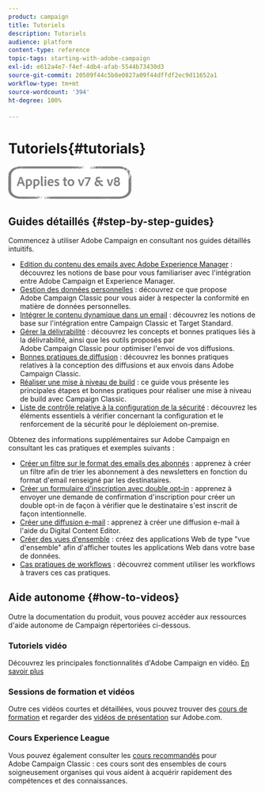 ```yaml
---
product: campaign
title: Tutoriels
description: Tutoriels
audience: platform
content-type: reference
topic-tags: starting-with-adobe-campaign
exl-id: e612a4e7-f4ef-4db4-afab-5544b73430d3
source-git-commit: 20509f44c5b8e0827a09f44dffdf2ec9d11652a1
workflow-type: tm+mt
source-wordcount: '394'
ht-degree: 100%

---
```


# Tutoriels{#tutorials}

![](../../assets/common.svg)

## Guides détaillés {#step-by-step-guides}

Commencez à utiliser Adobe Campaign en consultant nos guides détaillés intuitifs.

* [Edition du contenu des emails avec Adobe Experience Manager](https://helpx.adobe.com/fr/campaign/kb/acc-aem.html) : découvrez les notions de base pour vous familiariser avec l&#39;intégration entre Adobe Campaign et Experience Manager.
* [Gestion des données personnelles](https://helpx.adobe.com/fr/campaign/kb/acc-privacy.html) : découvrez ce que propose Adobe Campaign Classic pour vous aider à respecter la conformité en matière de données personnelles.
* [Intégrer le contenu dynamique dans un email](https://experienceleague.adobe.com/docs/campaign-classic/using/integrating-with-adobe-experience-cloud/adobe-target/inserting-a-dynamic-image.html?lang=fr) : découvrez les notions de base sur l&#39;intégration entre Campaign Classic et Target Standard.
* [Gérer la délivrabilité](../../delivery/using/about-deliverability.md) : découvrez les concepts et bonnes pratiques liés à la délivrabilité, ainsi que les outils proposés par Adobe Campaign Classic pour optimiser l&#39;envoi de vos diffusions.
* [Bonnes pratiques de diffusion](../../delivery/using/delivery-best-practices.md) : découvrez les bonnes pratiques relatives à la conception des diffusions et aux envois dans Adobe Campaign Classic.
* [Réaliser une mise à niveau de build](https://helpx.adobe.com/fr/campaign/kb/acc-build-upgrade.html) : ce guide vous présente les principales étapes et bonnes pratiques pour réaliser une mise à niveau de build avec Campaign Classic.
* [Liste de contrôle relative à la configuration de la sécurité](https://helpx.adobe.com/fr/campaign/kb/acc-security.html) : découvrez les éléments essentiels à vérifier concernant la configuration et le renforcement de la sécurité pour le déploiement on-premise.

Obtenez des informations supplémentaires sur Adobe Campaign en consultant les cas pratiques et exemples suivants :

* [Créer un filtre sur le format des emails des abonnés](../../platform/using/use-case.md#creating-a-filter-on-the-email-format-of-subscribers) : apprenez à créer un filtre afin de trier les abonnement à des newsletters en fonction du format d&#39;email renseigné par les destinataires.
* [Créer un formulaire d&#39;inscription avec double opt-in](../../web/using/use-cases--web-forms.md#create-a-subscription--form-with-double-opt-in) : apprenez à envoyer une demande de confirmation d&#39;inscription pour créer un double opt-in de façon à vérifier que le destinataire s&#39;est inscrit de façon intentionnelle.
* [Créer une diffusion e-mail](../../web/using/use-case--creating-an-email-delivery.md) : apprenez à créer une diffusion e-mail à l&#39;aide du Digital Content Editor.
* [Créer des vues d&#39;ensemble](../../web/using/use-cases--creating-overviews.md) : créez des applications Web de type &quot;vue d&#39;ensemble&quot; afin d&#39;afficher toutes les applications Web dans votre base de données.
* [Cas pratiques de workflows](../../workflow/using/about-workflow-use-cases.md) : découvrez comment utiliser les workflows à travers ces cas pratiques.

## Aide autonome {#how-to-videos}

Outre la documentation du produit, vous pouvez accéder aux ressources d&#39;aide autonome de Campaign répertoriées ci-dessous.

### Tutoriels vidéo

Découvrez les principales fonctionnalités d&#39;Adobe Campaign en vidéo. [En savoir plus](https://experienceleague.adobe.com/docs/campaign-classic-learn/tutorials/overview.html?lang=fr)

### Sessions de formation et vidéos

Outre ces vidéos courtes et détaillées, vous pouvez trouver des [cours de formation](https://learning.adobe.com/catalog.html) et regarder des [vidéos de présentation](https://www.adobe.com/training/video.html) sur Adobe.com.

### Cours Experience League

Vous pouvez également consulter les [cours recommandés](https://experienceleague.adobe.com/?lang=fr#dashboard/learning) pour Adobe Campaign Classic : ces cours sont des ensembles de cours soigneusement organises qui vous aident à acquérir rapidement des compétences et des connaissances.
